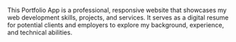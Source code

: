 This Portfolio App is a professional, responsive website that showcases my web development skills, projects, and services. It serves as a digital resume for potential clients and employers to explore my background, experience, and technical abilities.
